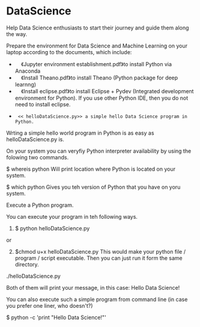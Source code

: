 # DataScience
Help Data Science enthusiasts to start their journey and guide them along the way. 


Prepare the environment for Data Science and Machine Learning on your laptop according to the documents, which include:
-      《Jupyter environment establishment.pdf》to install Python via Anaconda
-      《Install Theano.pdf》to install Theano (Python package for deep learnng)
-      《Install eclipse.pdf》to install Eclipse + Pydev (Integrated development environment for Python). If you use other Python IDE, then you do not need to install eclipse.
-      << helloDataScience.py>> a simple hello Data Science program in Python.


Wrting a simple hello world program in Python is as easy as helloDataScience.py is.

On your system you can veryfiy Python interpreter availability by using the folowing two commands.

$ whereis python
Will print location where Python is located on your system. 

$ which python
Gives you teh version of Python that you have on yoru system. 

Execute a Python program.

You can execute your program in teh following ways.

1. $ python helloDataScience.py

or

2. $chmod u+x helloDataScience.py
This would make your python file / program / script executable.
Then you can just run it form the same directory.

./helloDataScience.py

Both of them will print your message, in this case: Hello Data Science!

You can also execute such a simple program from command line (in case you prefer one liner, who doesn't?)

$ python -c 'print "Hello Data Science!"'





